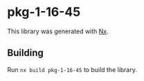 # pkg-1-16-45

This library was generated with [Nx](https://nx.dev).

## Building

Run `nx build pkg-1-16-45` to build the library.
